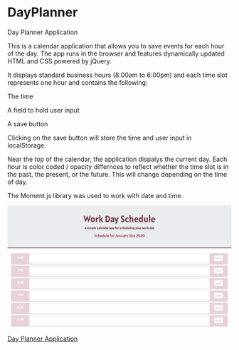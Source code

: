 # DayPlanner

Day Planner Application

This is a calendar application that allows you to save events for each hour of the day. The app runs in the browser and features dynamically updated HTML and CSS powered by jQuery.

It displays standard business hours (8:00am to 6:00pm) and each time slot represents one hour and contains the following:

The time

A field to hold user input

A save button

Clicking on the save button will store the time and user input in localStorage.

Near the top of the calendar, the application dispalys the current day. Each hour is color coded / opacity differnces to reflect whether the time slot is in the past, the present, or the future. This will change depending on the time of day.

The Moment.js library was used to work with date and time.

<img src="./Assets/dayPlanner.png">

<a href="https://steffield.github.io/DayPlanner/">Day Planner Application</a>
